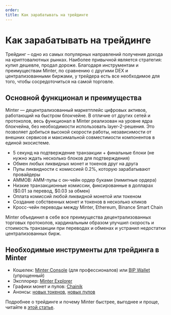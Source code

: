 ```yaml
---
order: 
title: Как зарабатывать на трейдинге
---
```


# Как зарабатывать на трейдинге

Трейдинг – одно из самых популярных направлений получения дохода на криптовалютных рынках. Наиболее привычной является стратегия: купил дешевле, продал дороже. Благодаря инструментам и преимуществам Minter, по сравнению с другими DEX и централизованными биржами, у трейдера есть все необходимое для того, чтобы сосредоточиться на самой торговле.

## Основной функционал и преимущества

Minter — децентрализованный маркетплейс цифровых активов, работающий на быстром блокчейне. В отличие от других сетей и протоколов, весь функционал в Minter реализован на уровне ядра блокчейна, без необходимости использовать layer-2-решения. Это позволяет добиться высокой скорости работы, независимости от внешних сервисов и максимальной совместимости компонентов в единой экосистеме.

- 5 секунд на подтверждение транзакции + финальные блоки (не нужно ждать несколько блоков для подтверждения)
- Обмен любых ликвидных монет и токенов друг на друга
- Пулы ликвидности с комиссией 0.2%, которую зарабатывают провайдеры
- AMMOB: AMM-пулы с он-чейн ордер буками (лимитные ордера)
- Низкие транзакционные комиссии, фиксированные в долларах ($0.01 за перевод, $0.03 за обмен)
- Оплата комиссий любой ликвидной монетой или токеном
- Создание собственных монет и токенов в несколько кликов
- Кросс-чейн переводы между Minter, Ethereum, Binance Smart Chain

Minter объединил в себе все преимущества децентрализованных торговых протоколов, кардинальным образом улучшил скорость и стоимость транзакции при переводах и обменах и устранил недостатки централизованных бирж.

## Необходимые инструменты для трейдинга в Minter

- Кошелек: [Minter Console](https://console.minter.network/ru/) (для профессионалов) или [BIP Wallet](https://www.bip.to/) (упрощенный)
- Эксплорер: [Minter Explorer](https://explorer.minter.network/)
- Графики монет и пулов: [Chainik](https://chainik.io/)
- Анонсы: [новых токенов](https://t.me/coinfeed), [новых пулов](https://t.me/poolfeed)

Подробнее о трейдинге и почему Minter быстрее, выгоднее и проще, читайте в [этой статье](https://minterteam.medium.com/%D1%82%D1%80%D0%B5%D0%B9%D0%B4%D0%B8%D0%BD%D0%B3-%D0%B2-minter-%D0%B1%D1%8B%D1%81%D1%82%D1%80%D0%B5%D0%B5-%D0%B2%D1%8B%D0%B3%D0%BE%D0%B4%D0%BD%D0%B5%D0%B5-%D0%BF%D1%80%D0%BE%D1%89%D0%B5-2880e7da03de).
